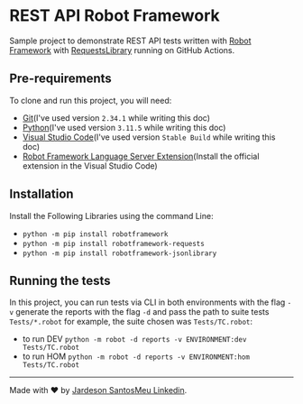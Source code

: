 # REST API Robot Framework

Sample project to demonstrate REST API tests written with [Robot Framework](https://robotframework.org/#resources) with [RequestsLibrary](https://github.com/MarketSquare/robotframework-requests#readme) running on GitHub Actions.

## Pre-requirements

To clone and run this project, you will need:

- [Git](https://git-scm.com/downloads)(I've used version `2.34.1` while writing this doc)
- [Python](https://www.python.org/)(I've used version `3.11.5` while writing this doc)
- [Visual Studio Code](https://code.visualstudio.com/)(I've used version `Stable Build` while writing this doc)
- [Robot Framework Language Server Extension](https://marketplace.visualstudio.com/items?itemName=robocorp.robotframework-lsp)(Install the official extension in the Visual Studio Code)

## Installation

Install the Following Libraries using the command Line:

- `python -m pip install robotframework`
- `python -m pip install robotframework-requests`
- `python -m pip install robotframework-jsonlibrary`



## Running the tests

In this project, you can run tests via CLI in both environments with the flag `-v` generate the reports with the flag `-d` and pass the path to suite tests `Tests/*.robot` for example, the suite chosen was `Tests/TC.robot`:

- to run DEV `python -m robot -d reports -v ENVIRONMENT:dev Tests/TC.robot`
- to run HOM `python -m robot -d reports -v ENVIRONMENT:hom Tests/TC.robot`
___

Made with ❤️ by [Jardeson Santos](https://github.com/JarDeVSon)[Meu Linkedin](www.linkedin.com/in/jardeson-santosqa).
